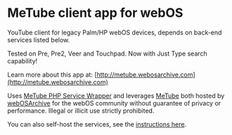 # MeTube client app for webOS

YouTube client for legacy Palm/HP webOS devices, depends on back-end services listed below.

Tested on Pre, Pre2, Veer and Touchpad. Now with Just Type search capability!

Learn more about this app at: [http://metube.webosarchive.com](http://metube.webosarchive.com)

Uses [MeTube PHP Service Wrapper](https://github.com/codepoet80/metube-php-servicewrapper) and leverages [MeTube](https://github.com/alexta69/metube) both hosted by [webOSArchive](http://www.webosarchive.com) for the webOS community without guarantee of privacy or performance. Illegal or illicit use strictly prohibited. 

You can also self-host the services, see the [instructions here](https://github.com/codepoet80/metube-php-servicewrapper/blob/main/README.md).
